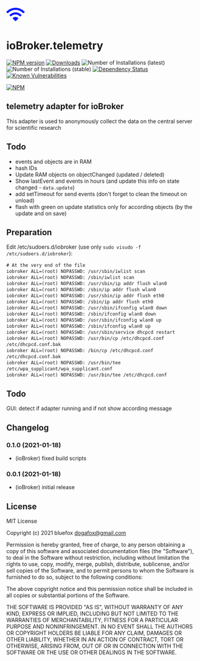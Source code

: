 ![Logo](admin/network.png)
# ioBroker.telemetry

[![NPM version](http://img.shields.io/npm/v/iobroker.telemetry.svg)](https://www.npmjs.com/package/iobroker.network)
[![Downloads](https://img.shields.io/npm/dm/iobroker.telemetry.svg)](https://www.npmjs.com/package/iobroker.network)
![Number of Installations (latest)](http://iobroker.live/badges/network-installed.svg)
![Number of Installations (stable)](http://iobroker.live/badges/network-stable.svg)
[![Dependency Status](https://img.shields.io/david/ioBroker/iobroker.network.svg)](https://david-dm.org/ioBroker/iobroker.network)
[![Known Vulnerabilities](https://snyk.io/test/github/ioBroker/ioBroker.network/badge.svg)](https://snyk.io/test/github/ioBroker/ioBroker.network)

[![NPM](https://nodei.co/npm/iobroker.telemetry.png?downloads=true)](https://nodei.co/npm/iobroker.network/)

## telemetry adapter for ioBroker

This adapter is used to anonymously collect the data on the central server for scientific research

## Todo
- events and objects are in RAM
- hash IDs
- Update RAM objects on objectChanged (updated / deleted)
- Show lastEvent and events in hours (and update this info on state changed - `data.update`)
- add setTimeout for send events (don't forget to clean the timeout on unload)
- flash with green on update statistics only for according objects (by the update and on save)

## Preparation
Edit /etc/sudoers.d/iobroker (use only `sudo visudo -f /etc/sudoers.d/iobroker`):
```
# At the very end of the file
iobroker ALL=(root) NOPASSWD: /usr/sbin/iwlist scan
iobroker ALL=(root) NOPASSWD: /sbin/iwlist scan
iobroker ALL=(root) NOPASSWD: /usr/sbin/ip addr flush wlan0
iobroker ALL=(root) NOPASSWD: /sbin/ip addr flush wlan0
iobroker ALL=(root) NOPASSWD: /usr/sbin/ip addr flush eth0
iobroker ALL=(root) NOPASSWD: /sbin/ip addr flush eth0
iobroker ALL=(root) NOPASSWD: /usr/sbin/ifconfig wlan0 down
iobroker ALL=(root) NOPASSWD: /sbin/ifconfig wlan0 down
iobroker ALL=(root) NOPASSWD: /usr/sbin/ifconfig wlan0 up
iobroker ALL=(root) NOPASSWD: /sbin/ifconfig wlan0 up
iobroker ALL=(root) NOPASSWD: /usr/sbin/service dhcpcd restart
iobroker ALL=(root) NOPASSWD: /usr/bin/cp /etc/dhcpcd.conf /etc/dhcpcd.conf.bak
iobroker ALL=(root) NOPASSWD: /bin/cp /etc/dhcpcd.conf /etc/dhcpcd.conf.bak
iobroker ALL=(root) NOPASSWD: /usr/bin/tee /etc/wpa_supplicant/wpa_supplicant.conf
iobroker ALL=(root) NOPASSWD: /usr/bin/tee /etc/dhcpcd.conf
```


## Todo
GUI: detect if adapter running and if not show according message

## Changelog
### 0.1.0 (2021-01-18)
* (ioBroker) fixed build scripts

### 0.0.1 (2021-01-18)
* (ioBroker) initial release

## License
MIT License

Copyright (c) 2021 bluefox <dogafox@gmail.com>

Permission is hereby granted, free of charge, to any person obtaining a copy
of this software and associated documentation files (the "Software"), to deal
in the Software without restriction, including without limitation the rights
to use, copy, modify, merge, publish, distribute, sublicense, and/or sell
copies of the Software, and to permit persons to whom the Software is
furnished to do so, subject to the following conditions:

The above copyright notice and this permission notice shall be included in all
copies or substantial portions of the Software.

THE SOFTWARE IS PROVIDED "AS IS", WITHOUT WARRANTY OF ANY KIND, EXPRESS OR
IMPLIED, INCLUDING BUT NOT LIMITED TO THE WARRANTIES OF MERCHANTABILITY,
FITNESS FOR A PARTICULAR PURPOSE AND NONINFRINGEMENT. IN NO EVENT SHALL THE
AUTHORS OR COPYRIGHT HOLDERS BE LIABLE FOR ANY CLAIM, DAMAGES OR OTHER
LIABILITY, WHETHER IN AN ACTION OF CONTRACT, TORT OR OTHERWISE, ARISING FROM,
OUT OF OR IN CONNECTION WITH THE SOFTWARE OR THE USE OR OTHER DEALINGS IN THE
SOFTWARE.
